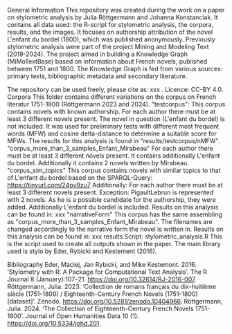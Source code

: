 General Information
This repository was created during the work on a paper on stylometric analysis by Julia Röttgermann and Johanna Konstanciak. It contains all data used: the R-script for stylometric analysis, the corpora, results, and the images.
It focuses on authorship attribution of the novel L'enfant du bordel (1800), which was published anonymously.
Previously stylometric analysis were part of the project Mining and Modeling Text (2019-2024). The project aimed in building a Knowledge Graph (MiMoTextBase) based on information about French novels, published between 1751 and 1800. The Knowledge Graph is fed from various sources: primary texts, bibliographic metadata and secondary literature.


The repository can be used freely, please cite as: xxx .
Licence: CC-BY 4.0.
Corpora
This folder contains different variations on the corpus on French literatur 1751-1800 (Röttgermann 2023 and 2024).
"testcorpus":
This corpus contains novels with known authorship. 
For each author there must be at least 3 different novels present.
The novel in question (L'enfant du bordel) is not included.
It was used for preliminary tests with different most frequent words (MFW) and cosine delta-distance to determine a suitable score for MFWs. The results for this analysis is found in "results/testcorpus/nMFW".
"corpus_more_than_3_samples_Enfant_Mirabeau"
For each author there must be at least 3 different novels present.
It contains additionally L'enfant du bordel.
Additionally it contains 2 novels written by Mirabeau.
"corpus_sim_topics"
This corpus contains novels with similar topics to that of L'enfant du bordel based on the SPARQL-Query:
 https://tinyurl.com/24pv9zu7
Additionally: For each author there must be at least 3 different novels present. Exception: PigaultLebrun is represented with 2 novels. As he is a possible candidate for the authorship, they were added.
Additionally L'enfant du bordel is included.
Results on this analysis can be found in: xxx
"narrativeForm"
This corpus has the same assembling as "corpus_more_than_3_samples_Enfant_Mirabeau".
The filenames are changed accordingly to the narrative form the novel is written in.
Results on this analysis can be found in: xxx
results
Script: stylometric_analysis.R
This is the script used to create all outputs shown in the paper. The main library used is stylo by Eder, Rybicki and Kestement (2016).


Bibliography
Eder, Maciej, Jan Rybicki, and Mike Kestemont. 2016. ‘Stylometry with R: A Package for Computational Text Analysis’. The R Journal 8 (January):107–21. https://doi.org/10.32614/RJ-2016-007.
Röttgermann, Julia. 2023. ‘Collection de romans français du dix-huitième siècle (1751-1800) / Eighteenth-Century French Novels (1751-1800)  [dataset]’. Zenodo. https://doi.org/10.5281/zenodo.10404966.
Röttgermann, Julia. 2024. ‘The Collection of Eighteenth-Century French Novels 1751-1800’. Journal of Open Humanities Data 10 (1). https://doi.org/10.5334/johd.201.
